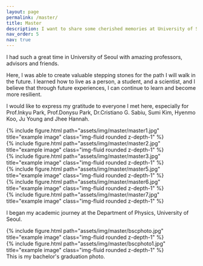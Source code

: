 ```yaml
---
layout: page
permalink: /master/
title: Master
description: I want to share some cherished memories at University of Seoul from 2021 to 2023.
nav_order: 5
nav: true
---
```


I had such a great time in University of Seoul with amazing professors, advisors and friends.

Here, I was able to create valuable stepping stones for the path I will walk in the future.
I learned how to live as a person, a student, and a scientist, and I believe that through future experiences, I can continue to learn and become more resilient.

I would like to express my gratitude to everyone I met here, especially for Prof.Inkyu Park, Prof.Donysu Park, Dr.Cristiano G. Sabiu, Sumi Kim, Hyenmo Koo, Ju Young and Jhee Hannah.


<div class="row">
    <div class="col-sm mt-3 mt-md-0">
        {% include figure.html path="assets/img/master/master1.jpg" title="example image" class="img-fluid rounded z-depth-1" %}
    </div>
    <div class="col-sm mt-3 mt-md-0">
        {% include figure.html path="assets/img/master/master2.jpg" title="example image" class="img-fluid rounded z-depth-1" %}
    </div>
    <div class="col-sm mt-3 mt-md-0">
        {% include figure.html path="assets/img/master/master3.jpg" title="example image" class="img-fluid rounded z-depth-1" %}
    </div>
</div>

<div class="row">
    <div class="col-sm mt-3 mt-md-0">
        {% include figure.html path="assets/img/master/master5.jpg" title="example image" class="img-fluid rounded z-depth-1" %}
    </div>
    <div class="col-sm mt-3 mt-md-0">
        {% include figure.html path="assets/img/master/master6.jpg" title="example image" class="img-fluid rounded z-depth-1" %}
    </div>
    <div class="col-sm mt-3 mt-md-0">
        {% include figure.html path="assets/img/master/master7.jpg" title="example image" class="img-fluid rounded z-depth-1" %}
    </div>
</div>



I began my academic journey at the Department of Physics, University of Seoul.

<div class="row">
    <div class="col-sm mt-3 mt-md-0">
        {% include figure.html path="assets/img/master/bscphoto.jpg" title="example image" class="img-fluid rounded z-depth-1" %}
    </div>
    <div class="col-sm mt-3 mt-md-0">
        {% include figure.html path="assets/img/master/bscphoto1.jpg" title="example image" class="img-fluid rounded z-depth-1" %}
    </div>
</div>

<div class="caption">
    This is my bachelor's graduation photo.
</div>
